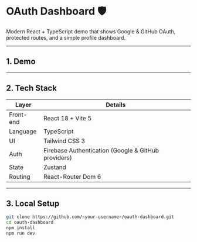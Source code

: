 # OAuth Dashboard 🛡️

Modern React + TypeScript demo that shows Google & GitHub OAuth, protected routes, and a simple profile dashboard.

---

## 1. Demo

<!-- If you deploy later (Netlify/Vercel), put the live URL here -->

---

## 2. Tech Stack

| Layer | Details |
|-------|---------|
| Front-end | React 18 + Vite 5 |
| Language | TypeScript |
| UI | Tailwind CSS 3 |
| Auth | Firebase Authentication (Google & GitHub providers) |
| State | Zustand |
| Routing | React-Router Dom 6 |

---

## 3. Local Setup

```bash
git clone https://github.com/<your-username>/oauth-dashboard.git
cd oauth-dashboard
npm install
npm run dev
